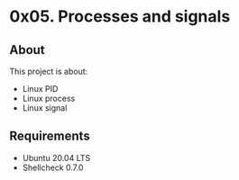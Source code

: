 # 0x05. Processes and signals                                                                                                           

## About

This project is about:                                                                                                                  
* Linux PID                                                                                                                             
* Linux process
* Linux signal

## Requirements                                                                                                                         

* Ubuntu 20.04 LTS                                                                                                                      
* Shellcheck 0.7.0   
